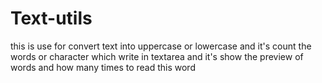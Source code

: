# Text-utils
this is use for convert text into uppercase or lowercase and it's count the words or character which write in textarea and it's show the preview of words and how many times to read this word 
